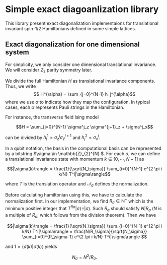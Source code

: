 # Simple exact diagoanlization library
This library present exact diagonalization implementaions for translational invariant spin-$1/2$ Hamiltonians defined in some simple lattices. 

## Exact diagonalization for one dimensional system

For simplicity, we only consider one dimensional translational invariance. We will consider $Z_2$ parity symmetry later.

We divide the full Hamiltonian $H$ as translational invariance components. Thus, we write
$$ H^{\alpha} = \sum_{j=0}^{N-1} h_j^{\alpha}$$
where we use $\alpha$ to indicate how they map the configuration.
In typical cases, each $\alpha$ represents Pauli strings in the Hamiltonian.

For instance, the transverse field Ising model 

$$H = \sum_{j=0}^{N-1} \sigma^j_z \sigma^{j+1}_z + \sigma^j_x$$

can be divided by $h^{1}_j = \sigma^j_z \sigma^{j+1}_z$ and $h^2_j = \sigma^j_x$.

In a qubit notation, the basis in the computational basis can be represented by a bitstring 
$\sigma \in \mathbb{Z}_{2}^{N} $. 
For each $\sigma$, we can define a translational invariance state with momentum $k \in [0,\cdots,N-1]$ as

$$|\sigma(k)\rangle = \frac{1}{\sqrt{N_\sigma}} \sum_{i=0}^{N-1} e^{2 \pi i k/N} T^i|\sigma\rangle$$

where $T$ is the translation operator and $\mathcal{N_\sigma}$ defines the normalization.

Before calculating hamiltonian using this, we have to calculate the normalization first. 
In our implementation, we find $R_\sigma \in \mathbb{N}^+$ which is the minimum positive integer that $T^{R\sigma}|\sigma\rangle = | \sigma \rangle$.
Such $R_\sigma$ should satisfy $N | R_\sigma$ ($N$ is a multiple of $R_\sigma$; which follows from the division theorem).
Then we have

$$|\sigma(k)\rangle = \frac{1}{\sqrt{N_\sigma}} \sum_{i=0}^{N-1} e^{2 \pi i k/N} T^i|\sigma\rangle 
					= \frac{N/R_\sigma}{\sqrt{N_\sigma}} \sum_{i=0}^{R_\sigma-1} e^{2 \pi i k/N} T^i|\sigma\rangle $$

and $1 = \langle \sigma(k) | \sigma(k) \rangle$
yields

$$ N_\sigma = N^2/R_\sigma.$$




